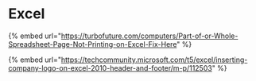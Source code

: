 # Excel

{% embed url="https://turbofuture.com/computers/Part-of-or-Whole-Spreadsheet-Page-Not-Printing-on-Excel-Fix-Here" %}

{% embed url="https://techcommunity.microsoft.com/t5/excel/inserting-company-logo-on-excel-2010-header-and-footer/m-p/112503" %}

